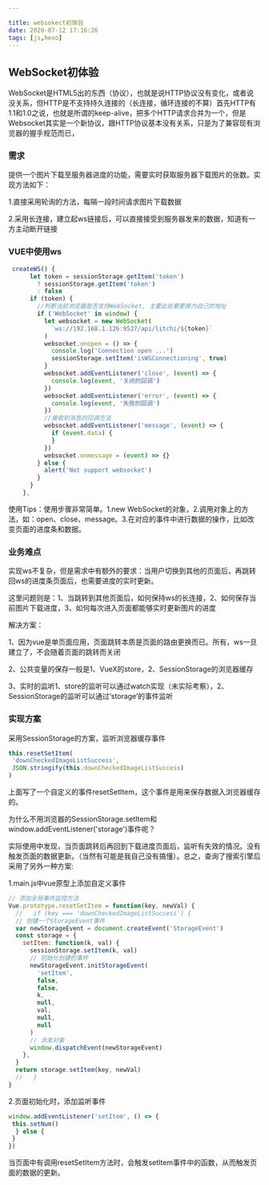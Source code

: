 ```yaml
---

title: websokect初体验
date: 2020-07-12 17:16:26
tags: [js,hexo]
---
```


<meta name="referrer" content="no-referrer"/>

## WebSocket初体验

WebSocket是HTML5出的东西（协议），也就是说HTTP协议没有变化，或者说没关系，但HTTP是不支持持久连接的（长连接，循环连接的不算）首先HTTP有1.1和1.0之说，也就是所谓的keep-alive，把多个HTTP请求合并为一个，但是Websocket其实是一个新协议，跟HTTP协议基本没有关系，只是为了兼容现有浏览器的握手规范而已，

### 需求

提供一个图片下载至服务器进度的功能，需要实时获取服务器下载图片的张数。实现方法如下：

1.直接采用轮询的方法，每隔一段时间请求图片下载数据

2.采用长连接，建立起ws链接后，可以直接接受到服务器发来的数据，知道有一方主动断开链接

### VUE中使用ws

```js
 createWS() {
      let token = sessionStorage.getItem('token')
        ? sessionStorage.getItem('token')
        : false
      if (token) {
        //判断当前浏览器是否支持WebSocket, 主要此处要更换为自己的地址
        if ('WebSocket' in window) {
          let websocket = new WebSocket(
            `ws://192.168.1.126:9527/api/litchi/${token}`
          )
          websocket.onopen = () => {
            console.log('Connection open ...')
            sessionStorage.setItem('isWSConnectioning', true)
          }
          websocket.addEventListener('close', (event) => {
            console.log(event, '关闭的回调')
          })
          websocket.addEventListener('error', (event) => {
            console.log(event, '失败的回调')
          })
          //接收到消息的回调方法
          websocket.addEventListener('message', (event) => {
            if (event.data) {
            }
          })
          websocket.onmessage = (event) => {}
        } else {
          alert('Not support websocket')
        }
      }
    },
```

使用Tips：使用步骤非常简单。1.new WebSocket的对象，2.调用对象上的方法，如：open、close、message。3.在对应的事件中进行数据的操作，比如改变页面的进度条和数据。

### 业务难点

实现ws不复杂，但是需求中有额外的要求：当用户切换到其他的页面后，再跳转回ws的进度条页面后，也需要进度的实时更新。

这里问题则是：1、当跳转到其他页面后，如何保持ws的长连接，2、如何保存当前图片下载进度，3、如何每次进入页面都能够实时更新图片的进度

解决方案：

1、因为vue是单页面应用，页面跳转本质是页面的路由更换而已。所有，ws一旦建立了，不会随着页面的跳转而关闭

2、公共变量的保存一般是1、VueX的store，2、SessionStorage的浏览器缓存

3、实时的监听1、store的监听可以通过watch实现（未实际考察），2、SessionStorage的监听可以通过‘storage’的事件监听

### 实现方案

采用SessionStorage的方案，监听浏览器缓存事件

```js
this.resetSetItem(
 'downCheckedImageListSuccess',
 JSON.stringify(this.downCheckedImageListSuccess)
)
```

上面写了一个自定义的事件resetSetItem，这个事件是用来保存数据入浏览器缓存的。

为什么不用浏览器的SessionStorage.setItem和 window.addEventListener('storage')事件呢？

实际使用中发现，当页面跳转后再回到下载进度页面后，监听有失效的情况。没有触发页面的数据更新。（当然有可能是我自己没有搞懂）。总之，查询了搜索引擎后采用了另外一种方案:

1.main.js中vue原型上添加自定义事件

```js
// 添加全局事件监控方法
Vue.prototype.resetSetItem = function(key, newVal) {
  //   if (key === 'downCheckedImageListSuccess') {
  // 创建一个StorageEvent事件
  var newStorageEvent = document.createEvent('StorageEvent')
  const storage = {
    setItem: function(k, val) {
      sessionStorage.setItem(k, val)
      // 初始化创建的事件
      newStorageEvent.initStorageEvent(
        'setItem',
        false,
        false,
        k,
        null,
        val,
        null,
        null
      )
      // 派发对象
      window.dispatchEvent(newStorageEvent)
    },
  }
  return storage.setItem(key, newVal)
  //   }
}
```

2.页面初始化时，添加监听事件

```js
window.addEventListener('setItem', () => {
 this.setNum()
  } else {
 }
})
```

当页面中有调用resetSetItem方法时，会触发setItem事件中的函数，从而触发页面的数据的更新。